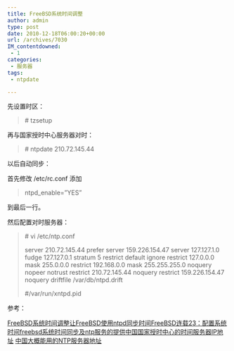 ```yaml
---
title: FreeBSD系统时间调整
author: admin
type: post
date: 2010-12-18T06:00:20+00:00
url: /archives/7030
IM_contentdowned:
 - 1
categories:
 - 服务器
tags:
 - ntpdate

---
```

先设置时区：

> \# tzsetup

再与国家授时中心服务器对时：

> \# ntpdate 210.72.145.44

以后自动同步：

首先修改 /etc/rc.conf 添加

> ntpd_enable=”YES”

到最后一行。

然后配置对时服务器：

> \# vi /etc/ntp.conf
>
> server 210.72.145.44 prefer
> server 159.226.154.47
> server 127.127.1.0
> fudge 127.127.0.1 stratum 5
> restrict default ignore
> restrict 127.0.0.0 mask 255.0.0.0
> restrict 192.168.0.0 mask 255.255.255.0 noquery nopeer notrust
> restrict 210.72.145.44 noquery
> restrict 159.226.154.47 noquery
> driftfile /var/db/ntpd.drift
>
> #/var/run/xntpd.pid

参考：

[FreeBSD系统时间调整](http://hi.baidu.com/hisbox/blog/item/e1a831a443be88f79152eee4.html)[让FreeBSD使用ntpd同步时间](http://www.oklinux.cn/html/other/unix/20070423/22119.html)[FreeBSD连载23：配置系统时间](http://www.xker.com/page/e2008/0117/45445.html)[freebsd系统时间同步及ntp服务的提供](http://www.pcdog.com/edu/linux/2005/09/y027796.html)[中国国家授时中心的时间服务器IP地址](http://blog.csdn.net/cnming/archive/2008/03/20/2200968.aspx) [中国大概能用的NTP服务器地址](http://blog.csdn.net/cnming/archive/2008/03/20/2200970.aspx)